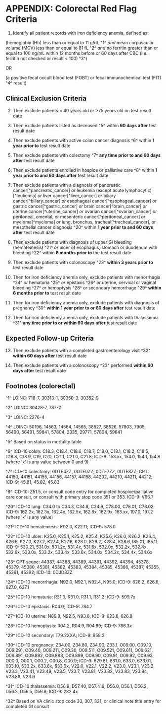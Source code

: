 # APPENDIX: Colorectal Red Flag Criteria

1. Identify all patient records with iron deficiency anemia, defined as:

(hemoglobin (Hb) less than or equal to 11 g/dL ^1^ *and* mean
corpuscular volume (MCV) less than or equal to 81 fL ^2^ *and* no
ferritin greater than or equal to 100 ng/mL within 12 months before or
60 days after CBC (i.e., ferritin not checked or result \< 100) ^3^)

OR

(a positive fecal occult blood test (FOBT) or fecal immunochemical
test (FIT) ^4^ result)




## Clinical Exclusion Criteria

2. Then exclude patients \< 40 years old *or* \>75 years old on test
result date

3. Then exclude patients listed as deceased ^5^ within **60 days
after** test result date

4. Then exclude patients with active colon cancer diagnosis ^6^ within
**1 year prior to** test result date

5. Then exclude patients with colectomy ^7^ **any time prior to and 60
days after** test result date

6. Then exclude patients enrolled in hospice or palliative care ^8^
within **1 year prior to and 60 days after** test result date

7. Then exclude patients with a diagnosis of pancreatic cancer[^pancreatic_cancer] *or*
leukemia (except acute lymphocytic)[^leukemia] *or*
liver cancer[^liver_cancer] *or*
biliary cancer[^biliary_cancer] *or*
esophageal cancer[^esophageal_cancer] *or*
gastric cancer[^gastric_cancer] *or*
brain cancer[^brain_cancer] *or*
uterine cancer[^uterine_cancer] *or*
ovarian cancer[^ovarian_cancer] *or*
peritoneal, omental, or mesenteric cancer[^peritoneal_cancer] *or*
myeloma[^myeloma] *or*
lung, bronchus, tracheal[^tracheal_cancer], or mesothelial cancer diagnosis ^20^
within **1 year prior to and 60 days after** test result date

8. Then exclude patients with diagnosis of upper GI bleeding
(hematemesis) ^21^ *or* ulcer of esophagus, stomach or duodenum with
bleeding ^22^ within **6 months prior to** the test result date

9. Then exclude patients with colonoscopy ^23^ **within 3 years prior
to** test result date

10. Then for iron deficiency anemia only, exclude patients with
menorrhagia ^24^ *or* hematuria ^25^ *or* epistaxis ^26^ *or* uterine,
cervical or vaginal bleeding ^27^ *or* hemoptysis ^28^ *or* secondary
hemorrhage ^29^ **within 6 months prior to** test result date

11. Then for iron deficiency anemia only, exclude patients with
diagnosis of pregnancy ^30^ **within 1 year prior to or 60 days
after** test result date

12. Then for iron deficiency anemia only, exclude patients with
thalassemia ^31^ **any time prior to or within 60 days after** test
result date




## Expected Follow-up Criteria

13. Then exclude patients with a completed gastroenterology visit ^32^
**within 60 days after** test result date

14. Then exclude patients with a colonoscopy ^23^ performed **within
60 days after** test result date




## Footnotes (colorectal)

^1^ LOINC: 718-7, 30313-1, 30350-3, 30352-9

^2^ LOINC: 30428-7, 787-2

^3^ LOINC: 2276-4

^4^ LOINC: 50196, 14563, 14564, 14565, 38527, 38526, 57803, 7905,
56490, 56491, 59841, 57804, 2335, 29771, 57804, 59841

^5^ Based on status in mortality table

^6^ ICD-10 colon: C18.3, C18.4, C18.6, C18.7, C18.0, C18.1, C18.2,
C18.5, C18.8, C18.9, C19, C20, C21.1, C21.0, C21.8; ICD-9: 153.xx, 154.0, 154.1, 154.8 (where 'x' is any value between 0
and 9)

^7^ ICD-10 colectomy: 0DTE4ZZ, 0DTE0ZZ, 0DTE7ZZ, 0DTE8ZZ; CPT: 44150,
44151, 44155, 44156, 44157, 44158, 44202, 44210, 44211, 44212; ICD-9: 45.81, 45.82, 45.83

^8^ ICD-10: Z51.5, or consult code entry for completed
hospice/palliative care consult, or consult with primary stop code 351
or 353. ICD-9: V66.7






^20^ ICD-10 lung: C34.0 to C34.3, C34.8, C34.9, C78.00, C78.01, C78.02; ICD-9: 162.2x, 162.3x, 162.4x, 162.5x, 162.8x, 162.9x,
163.xx, 197.0, 197.2 (where 'x' is any value)

^21^ ICD-10 hematemesis: K92.0, K22.11; ICD-9: 578.0

^22^ ICD-10 ulcer: K25.0, K25.1, K25.2, K25.4, K25.6, K26.0, K26.2,
K26.4, K26.6, K27.0, K27.2, K27.4, K27.6, K28.0, K28.2, K28.4, K28.6,
I85.01, I85.11; ICD-9: 530.21, 531.0x, 531.2x, 531.4x, 531.6x, 532.0x, 532.2x,
532.4x, 532.6x, 533.0x, 533.2x, 533.4x, 533.6x, 534.0x, 534.2x,
534.4x, 534.6x

^23^ CPT scope: 44387, 44388, 44389, 44391, 44392, 44394, 45378, 45379,
45380, 45381, 45382, 45383, 45384, 45385, 45386, 45387, 45355, 45391,
45392; ICD-10: 0DJD8ZZ

^24^ ICD-10 menorrhagia: N92.0, N92.1, N92.4, N95.0; ICD-9: 626.2, 626.6, 627.0, 627.1

^25^ ICD-10 hematuria: R31.9, R31.0, R31.1, R31.2; ICD-9: 599.7x

^26^ ICD-10 epistaxis: R04.0; ICD-9: 784.7

^27^ ICD-10 uterine: N89.8, N92.5, N93.8; ICD-9: 623.8, 626.8

^28^ ICD-10 hemoptysis: R04.2, R04.9, R04.89; ICD-9: 786.3x

^29^ ICD-10 secondary: T79.2XXA; ICD-9: 958.2

^30^ ICD-10 pregnancy: Z34.00, Z34.80, Z34.90, Z33.1, O09.00, O09.10,
O09.291, O09.40, O09.211, O09.30, O09.511, O09.521, O09.611, O09.621,
O09.891, O09.892, O09.893, O09.899, O09.90, O09.91, O09.92, O09.93,
O00.0, O00.1, O00.2, O00.8, O00.9; ICD-9: 629.81, 631.0, 633.0, 633.01, 633.10, 633.2x, 633.8x,
633.9x, V22.0, V22.1, V22.2, V23.0, V23.1, V23.2, V23.3, V23.41,
V23.49, V23.5, V23.7, V23.81, V23.82, V23.83, V23.84, V23.89, V23.9

^31^ ICD-10 thalassemia: D56.9, D57.40, D57.419, D56.0, D56.1, D56.2,
D56.3, D56.5, D56.8; ICD-9: 282.4x

^32^ Based on VA clinic stop code 33, 307, 321, or clinical note title
entry for completed GI consult



